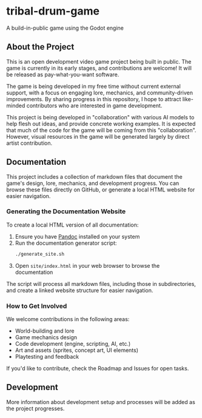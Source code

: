 # tribal-drum-game
A build-in-public game using the Godot engine

## About the Project

This is an open development video game project being built in public. The game is currently in its early stages, and contributions are welcome! It will be released as pay-what-you-want software.

The game is being developed in my free time without current external support, with a focus on engaging lore, mechanics, and community-driven improvements. By sharing progress in this repository, I hope to attract like-minded contributors who are interested in game development.

This project is being developed in "collaboration" with various AI models to help flesh out ideas, and provide concrete working examples. It is expected that much of the code for the game will be coming from this "collaboration". However, visual resources in the game will be generated largely by direct artist contribution.

## Documentation

This project includes a collection of markdown files that document the game's design, lore, mechanics, and development progress. You can browse these files directly on GitHub, or generate a local HTML website for easier navigation.

### Generating the Documentation Website

To create a local HTML version of all documentation:

1. Ensure you have [Pandoc](https://pandoc.org/installing.html) installed on your system
2. Run the documentation generator script:
   ```bash
   ./generate_site.sh
   ```
3. Open `site/index.html` in your web browser to browse the documentation

The script will process all markdown files, including those in subdirectories, and create a linked website structure for easier navigation.

### How to Get Involved

We welcome contributions in the following areas:

- World-building and lore
- Game mechanics design
- Code development (engine, scripting, AI, etc.)
- Art and assets (sprites, concept art, UI elements)
- Playtesting and feedback

If you'd like to contribute, check the Roadmap and Issues for open tasks.

## Development

More information about development setup and processes will be added as the project progresses.